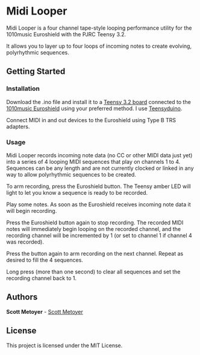 # Midi Looper

Midi Looper is a four channel tape-style looping performance utility for the 1010music Euroshield with the PJRC Teensy 3.2.

It allows you to layer up to four loops of incoming notes to create evolving, polyrhythmic sequences.

## Getting Started

### Installation

Download the .ino file and install it to a [Teensy 3.2 board](https://www.pjrc.com/store/teensy32.html) connected to the [1010music Euroshield](https://1010music.com/product/euroshield1) using your preferred method. I use [Teensyduino](https://www.pjrc.com/teensy/teensyduino.html).

Connect MIDI in and out devices to the Euroshield using Type B TRS adapters.

### Usage

Midi Looper records incoming note data (no CC or other MIDI data just yet) into a series of 4 looping MIDI sequences that play on channels 1 to 4. Sequences can be any length and are not currently clocked or linked in any way to allow polyrhythmic sequences to be created.

To arm recording, press the Euroshield button. The Teensy amber LED will light to let you know a sequence is ready to be recorded.

Play some notes. As soon as the Euroshield receives incoming note data it will begin recording.

Press the Euroshield button again to stop recording. The recorded MIDI notes will immediately begin looping on the recorded channel, and the recording channel will be incremented by 1 (or set to channel 1 if channel 4 was recorded).

Press the button again to arm recording on the next channel. Repeat as desired to fill the 4 sequences.

Long press (more than one second) to clear all sequences and set the recording channel back to 1.

## Authors

**Scott Metoyer** - [Scott Metoyer](http://music.scottmetoyer.com)

## License

This project is licensed under the MIT License.


